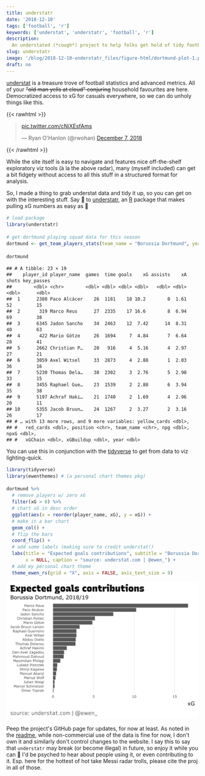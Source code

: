 ```yaml
---
title: understatr
date: '2018-12-10'
tags: ['football', 'r']
keywords: ['understat', 'understatr', 'football', 'r']
description:
  An understated (*cough*) project to help folks get hold of tidy football data.
slug: understatr
image: '/blog/2018-12-10-understatr_files/figure-html/dortmund-plot-1.png'
draft: no
---
```


[understat](https://understat.com/) is a treasure trove of football statistics
and advanced metrics. All of your ~~"old man yells at cloud" conjuring~~
household favourites are here. Democratized access to xG for casuals everywhere,
so we can do unholy things like this.

{{< rawhtml >}}

<blockquote class="twitter-tweet" data-lang="en"><p lang="und" dir="ltr"><a href="https://t.co/cNiXEsfAms">pic.twitter.com/cNiXEsfAms</a></p>&mdash; Ryan O&#39;Hanlon (@rwohan) <a href="https://twitter.com/rwohan/status/1071159056096579585?ref_src=twsrc%5Etfw">December 7, 2018</a></blockquote>
<script async src="https://platform.twitter.com/widgets.js" charset="utf-8"></script>
{{< /rawhtml >}}

While the site itself is easy to navigate and features nice off-the-shelf
exploratory viz tools (à la the above radar), many (myself included) can get a
bit fidgety without access to all this stuff in a structured format for
analysis.

So, I made a thing to grab understat data and tidy it up, so you can get on with
the interesting stuff. Say 👋 to
[understatr](https://github.com/ewenme/understatr), an
[R](https://www.r-project.org/) package that makes pulling xG numbers as easy as
🥧

```r
# load package
library(understatr)

# get dortmund playing squad data for this season
dortmund <- get_team_players_stats(team_name = "Borussia Dortmund", year = 2018)

dortmund
```

```
## # A tibble: 23 × 19
##    player_id player_name  games  time goals    xG assists    xA shots key_passes
##        <dbl> <chr>        <dbl> <dbl> <dbl> <dbl>   <dbl> <dbl> <dbl>      <dbl>
##  1      2380 Paco Alcácer    26  1181    18 10.2        0  1.61    52         15
##  2       319 Marco Reus      27  2335    17 16.6        8  6.94    69         38
##  3      6345 Jadon Sancho    34  2463    12  7.42      14  8.31    40         63
##  4       422 Mario Götze     26  1694     7  4.84       7  6.64    28         41
##  5      2662 Christian P…    20   916     4  5.16       4  2.97    27         21
##  6      3059 Axel Witsel     33  2873     4  2.88       1  2.03    36         16
##  7      5230 Thomas Dela…    30  2302     3  2.76       5  2.90    33         15
##  8      3455 Raphael Gue…    23  1539     2  2.88       6  3.94    35         38
##  9      5197 Achraf Haki…    21  1740     2  1.69       4  2.96    20         11
## 10      5355 Jacob Bruun…    24  1267     2  3.27       2  3.16    26         17
## # … with 13 more rows, and 9 more variables: yellow_cards <dbl>,
## #   red_cards <dbl>, position <chr>, team_name <chr>, npg <dbl>, npxG <dbl>,
## #   xGChain <dbl>, xGBuildup <dbl>, year <dbl>
```

You can use this in conjunction with the [tidyverse](https://www.tidyverse.org/)
to get from data to viz lighting-quick.

```r
library(tidyverse)
library(ewenthemes) # (a personal chart themes pkg)

dortmund %>%
  # remove players w/ zero xG
  filter(xG > 0) %>%
  # chart xG in desc order
  ggplot(aes(x = reorder(player_name, xG), y = xG)) +
  # make it a bar chart
  geom_col() +
  # flip the bars
  coord_flip() +
  # add some labels (making sure to credit understat!)
  labs(title = "Expected goals contributions", subtitle = "Borussia Dortmund, 2018/19",
       x = NULL, caption = "source: understat.com | @ewen_") +
  # add my personal chart theme
  theme_ewen_rs(grid = "X", axis = FALSE, axis_text_size = 9)
```

![](index_files/figure-html/dortmund-plot-1.svg)

Peep the project's GitHub page for updates, for now at least. As noted in the
[readme](https://github.com/ewenme/understatr/blob/master/README.md), while
non-commercial use of the data is fine for now, I don't own it and similarly
don't control changes to the website. I say this to say that `understatr` may
break (or become illegal) in future, so enjoy it while you can 🎈 I'd be psyched
to hear about people using it, or even contributing to it. Esp. here for the
hottest of hot take Messi radar trolls, please cite the proj in all of those.
